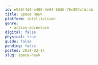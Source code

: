 ```yaml
---
id: e936f4d4-b408-4e94-8636-76c894cfdcbb
title: Space Hawk
platform: intellivision
genre:
  - action-adventure
digital: false
physical: true
guide: false
pending: false
posted: 2014-02-14
slug: space-hawk
---
```

